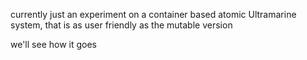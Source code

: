 currently just an experiment on a container based atomic Ultramarine system, that is as user friendly as the mutable version

we'll see how it goes